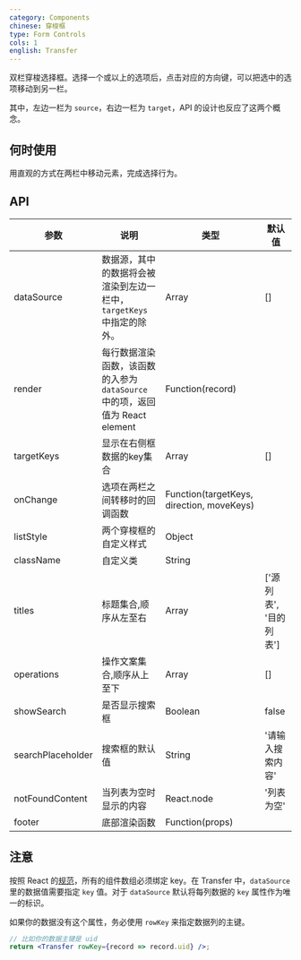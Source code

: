 ```yaml
---
category: Components
chinese: 穿梭框
type: Form Controls
cols: 1
english: Transfer
---
```


双栏穿梭选择框。选择一个或以上的选项后，点击对应的方向键，可以把选中的选项移动到另一栏。

其中，左边一栏为 `source`，右边一栏为 `target`，API 的设计也反应了这两个概念。

## 何时使用

用直观的方式在两栏中移动元素，完成选择行为。

## API


| 参数      | 说明                                     | 类型       | 默认值 |
|-----------|------------------------------------------|------------|--------|
| dataSource | 数据源，其中的数据将会被渲染到左边一栏中，`targetKeys` 中指定的除外。 | Array | [] |
| render | 每行数据渲染函数，该函数的入参为 `dataSource` 中的项，返回值为 React element | Function(record)  |     |
| targetKeys | 显示在右侧框数据的key集合 | Array  | [] |
| onChange | 选项在两栏之间转移时的回调函数 | Function(targetKeys, direction, moveKeys) |  |
| listStyle | 两个穿梭框的自定义样式 | Object |  |
| className | 自定义类 | String |  |
| titles | 标题集合,顺序从左至右 | Array | ['源列表', '目的列表'] |
| operations | 操作文案集合,顺序从上至下 | Array | [] |
| showSearch | 是否显示搜索框 | Boolean | false |
| searchPlaceholder | 搜索框的默认值 | String | '请输入搜索内容' |
| notFoundContent | 当列表为空时显示的内容 | React.node | '列表为空'  |
| footer | 底部渲染函数 | Function(props) |  |


## 注意

按照 React 的[规范](http://facebook.github.io/react/docs/multiple-components.html#dynamic-children)，所有的组件数组必须绑定 key。在 Transfer 中，`dataSource`里的数据值需要指定 `key` 值。对于 `dataSource` 默认将每列数据的 `key` 属性作为唯一的标识。

如果你的数据没有这个属性，务必使用 `rowKey` 来指定数据列的主键。
```jsx
// 比如你的数据主键是 uid
return <Transfer rowKey={record => record.uid} />;
```
